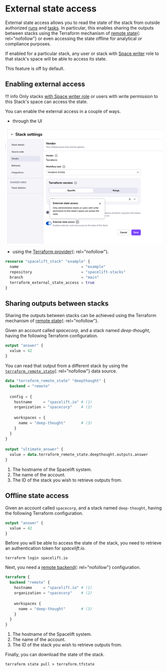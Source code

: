 # External state access

External state access allows you to read the state of the stack from outside authorized [runs](../../concepts/run/README.md) and [tasks](../../concepts/run/task.md). In particular, this enables sharing the outputs between stacks using the Terraform mechanism of [remote state](https://www.terraform.io/docs/providers/terraform/d/remote_state.html){: rel="nofollow"} or even accessing the state offline for analytical or compliance purposes.

If enabled for a particular stack, any user or stack with [Space writer](../../concepts/authorization/assigning-roles-stacks.md#external-state-access) role to that stack's space will be able to access its state.

This feature is off by default.

## Enabling external access

!!! info
    Only stacks [with Space writer role](../../concepts/authorization/assigning-roles-stacks.md#external-state-access) or users with write permission to this Stack's space can access the state.

You can enable the external access in a couple of ways.

- through the UI

![](../../assets/screenshots/stack/settings/stack-vendor_external-state-access.png)

- using the [Terraform provider](https://registry.terraform.io/providers/spacelift-io/spacelift){: rel="nofollow"}.

```terraform
resource "spacelift_stack" "example" {
  name                            = "example"
  repository                      = "spacelift-stacks"
  branch                          = "main"
  terraform_external_state_access = true
}
```

## Sharing outputs between stacks

Sharing the outputs between stacks can be achieved using the Terraform mechanism of [remote state](https://www.terraform.io/docs/providers/terraform/d/remote_state.html){: rel="nofollow"}.

Given an account called _spacecorp_, and a stack named _deep-thought_, having the following Terraform configuration.

```terraform
output "answer" {
  value = 42
}
```

You can read that output from a different stack by using the [`terraform_remote_state`](https://www.terraform.io/docs/providers/terraform/d/remote_state.html){: rel="nofollow"} data source.

```terraform
data "terraform_remote_state" "deepthought" {
  backend = "remote"

  config = {
    hostname     = "spacelift.io" # (1)
    organization = "spacecorp"    # (2)

    workspaces = {
      name = "deep-thought"       # (3)
    }
  }
}

output "ultimate_answer" {
  value = data.terraform_remote_state.deepthought.outputs.answer
}
```

1. The hostname of the Spacelift system.
2. The name of the account.
3. The ID of the stack you wish to retrieve outputs from.

## Offline state access

Given an account called `spacecorp`, and a stack named `deep-thought`, having the following Terraform configuration.

```terraform
output "answer" {
  value = 42
}
```

Before you will be able to access the state of the stack, you need to retrieve an authentication token for _spacelift.io_.

```shell
terraform login spacelift.io
```

Next, you need a [remote backend](https://developer.hashicorp.com/terraform/language/settings/backends/remote){: rel="nofollow"} configuration.

```terraform
terraform {
  backend "remote" {
    hostname     = "spacelift.io" # (1)
    organization = "spacecorp"    # (2)

    workspaces {
      name = "deep-thought"       # (3)
    }
  }
}

```

1. The hostname of the Spacelift system.
2. The name of the account.
3. The ID of the stack you wish to retrieve outputs from.

Finally, you can download the state of the stack.

```shell
terraform state pull > terraform.tfstate
```
